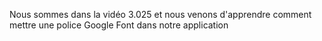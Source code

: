 Nous sommes dans la vidéo 3.025 et nous venons d'apprendre comment mettre une police Google Font dans notre application
